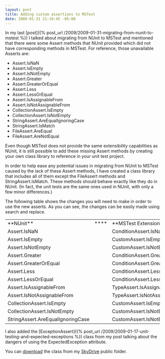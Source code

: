 ```yaml
---
layout: post
title: Adding custom assertions to MSTest
date: 2009-01-31 21:10:45 -05:00
---
```


In my last [post]({% post_url /2009/2009-01-31-migrating-from-nunit-to-mstest %}) I talked about migrating from NUnit to MSTest and mentioned that there were some Assert methods that NUnit provided which did not have corresponding methods in MSTest. For reference, those unavailable Asserts are:

*   Assert.IsNaN 
*   Assert.IsEmpty 
*   Assert.IsNotEmpty 
*   Assert.Greater 
*   Assert.GreaterOrEqual 
*   Assert.Less 
*   Assert.LessOrEqual 
*   Assert.IsAssignableFrom 
*   Assert.IsNotAssignableFrom 
*   CollectionAssert.IsEmpty 
*   CollectionAssert.IsNotEmpty 
*   StringAssert.AreEqualIgnoringCase 
*   StringAssert.IsMatch 
*   FileAssert.AreEqual 
*   FileAssert.AreNotEqual  

Even though MSTest does not provide the same extensibility capabilities as NUnit, it is still possible to add these missing Assert methods by creating your own class library to reference in your unit test project.

In order to help ease any potential issues in migrating from NUnit to MSTest caused by the lack of these Assert methods, I have created a class library that includes all of them except the FileAssert methods and StringAssert.IsMatch. These methods should behave exactly like they do in NUnit. (In fact, the unit tests are the same ones used in NUnit, with only a few minor differences.)

The following table shows the changes you will need to make in order to use the new asserts. As you can see, the changes can be easily made using search and replace.
  <table border="0" cellspacing="0" cellpadding="2" width="460"><tbody>     <tr>       <td valign="top" width="224">**NUnit**</td>        <td valign="top" width="46">****</td>        <td valign="top" width="188">**MSTest Extension Library**</td>     </tr>      <tr>       <td valign="top" width="224">Assert.IsNaN</td>        <td valign="top" width="46"> </td>        <td valign="top" width="188">ConditionAssert.IsNaN</td>     </tr>      <tr>       <td valign="top" width="224">Assert.IsEmpty</td>        <td valign="top" width="46"> </td>        <td valign="top" width="188">CustomAssert.IsEmpty</td>     </tr>      <tr>       <td valign="top" width="224">Assert.IsNotEmpty</td>        <td valign="top" width="46"> </td>        <td valign="top" width="188">CustomAssert.IsNotEmpty</td>     </tr>      <tr>       <td valign="top" width="224">Assert.Greater</td>        <td valign="top" width="46"> </td>        <td valign="top" width="188">ConditionAssert.Greater</td>     </tr>      <tr>       <td valign="top" width="224">Assert.GreaterOrEqual</td>        <td valign="top" width="46"> </td>        <td valign="top" width="188">ConditionAssert.GreaterOrEqual</td>     </tr>      <tr>       <td valign="top" width="224">Assert.Less</td>        <td valign="top" width="46"> </td>        <td valign="top" width="188">ConditionAssert.Less</td>     </tr>      <tr>       <td valign="top" width="224">Assert.LessOrEqual</td>        <td valign="top" width="46"> </td>        <td valign="top" width="188">ConditionAssert.LessOrEqual</td>     </tr>      <tr>       <td valign="top" width="224">Assert.IsAssignableFrom</td>        <td valign="top" width="46"> </td>        <td valign="top" width="188">TypeAssert.IsAssignableFrom</td>     </tr>      <tr>       <td valign="top" width="224">Assert.IsNotAssignableFrom</td>        <td valign="top" width="46"> </td>        <td valign="top" width="188">TypeAssert.IsNotAssignableFrom</td>     </tr>      <tr>       <td valign="top" width="224">CollectionAssert.IsEmpty</td>        <td valign="top" width="46"> </td>        <td valign="top" width="188">CustomAssert.IsEmpty</td>     </tr>      <tr>       <td valign="top" width="224">CollectionAssert.IsNotEmpty</td>        <td valign="top" width="46"> </td>        <td valign="top" width="188">CustomAssert.IsNotEmpty</td>     </tr>      <tr>       <td valign="top" width="224">StringAssert.AreEqualIgnoringCase</td>        <td valign="top" width="46"> </td>        <td valign="top" width="188">CustomAssert.IsNotEmpty</td>     </tr>   </tbody></table>  

I also added the [ExceptionAssert]({% post_url /2009/2009-01-17-unit-testing-and-expected-exceptions %}) class from my post talking about the dangers of using the ExpectedException attribute.

You can [download](http://cid-93d618d639ec9651.skydrive.live.com/self.aspx/Public/Campari.Software.UnitTest.Framework.zip) the class from my [SkyDrive](http://skydrive.live.com/) public folder.
